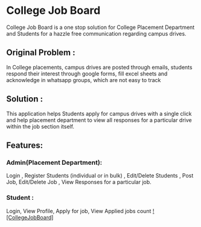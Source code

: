 # College Job Board
  College Job Board is a one stop solution for College Placement Department and Students for a hazzle free communication regarding campus drives. 
## Original Problem : 
  In College placements, campus drives are posted through emails, students respond their interest through google forms, fill excel sheets and acknowledge in whatsapp groups, which are not easy to track
## Solution : 
  This application helps Students apply for campus drives with a single click and help placement department to view all responses for a particular drive within the job section itself.
## Features: 
### Admin(Placement Department):
Login , Register Students (individual or in bulk) , Edit/Delete Students , Post Job, Edit/Delete Job , View Responses for a particular job.
### Student :
Login, View Profile, Apply for job, View Applied jobs count
[![CollegeJobBoard]](https://1drv.ms/v/s!Ajgp7JScBMswo6A7ckFRSGrL9CPtqg)
